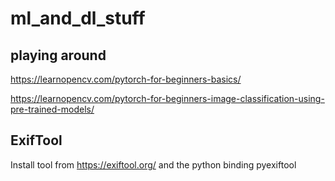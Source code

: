 # ml_and_dl_stuff

## playing around
https://learnopencv.com/pytorch-for-beginners-basics/

https://learnopencv.com/pytorch-for-beginners-image-classification-using-pre-trained-models/

## ExifTool
Install tool from https://exiftool.org/
and the python binding pyexiftool
